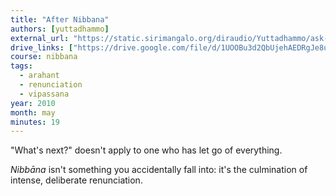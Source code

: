 ```yaml
---
title: "After Nibbana"
authors: [yuttadhammo]
external_url: "https://static.sirimangalo.org/diraudio/Yuttadhammo/ask-a-monk/110510_AfterNibbana.mp3"
drive_links: ["https://drive.google.com/file/d/1UOOBu3d2QbUjehAEDRgJe8ujGhimIQdW/view?usp=drivesdk"]
course: nibbana
tags:
  - arahant
  - renunciation
  - vipassana
year: 2010
month: may
minutes: 19
---
```


"What's next?" doesn't apply to one who has let go of everything.

*Nibbāna* isn't something you accidentally fall into: it's the culmination of intense, deliberate renunciation.

